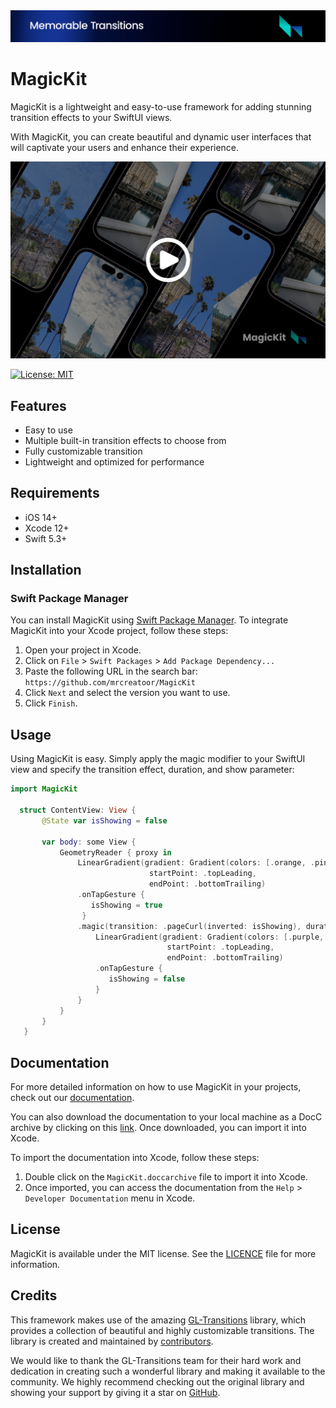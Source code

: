 <img src="https://raw.githubusercontent.com/mrcreatoor/MagicKit/main/Asset/banner.png">

# MagicKit

MagicKit is a lightweight and easy-to-use framework for adding stunning transition effects to your SwiftUI views.

With MagicKit, you can create beautiful and dynamic user interfaces that will captivate your users and enhance their experience.

[![MagicKit Introduction Video](https://raw.githubusercontent.com/mrcreatoor/MagicKit/main/Asset/thumb.jpeg)](https://www.youtube.com/watch?v=eV7rRSJzevA)

[![License: MIT](https://img.shields.io/badge/License-MIT-black.svg)](https://opensource.org/licenses/MIT)

## Features

- Easy to use
- Multiple built-in transition effects to choose from
- Fully customizable transition
- Lightweight and optimized for performance

## Requirements

* iOS 14+
* Xcode 12+
* Swift 5.3+

## Installation

### Swift Package Manager

You can install MagicKit using [Swift Package Manager](https://swift.org/package-manager/). To integrate MagicKit into your Xcode project, follow these steps:
 
 1. Open your project in Xcode.
 2. Click on `File` > `Swift Packages` > `Add Package Dependency...`
 3. Paste the following URL in the search bar: 
  `https://github.com/mrcreatoor/MagicKit`
 5. Click `Next` and select the version you want to use.
 6. Click `Finish`.


## Usage

Using MagicKit is easy. Simply apply the magic modifier to your SwiftUI view and specify the transition effect, duration, and show parameter:

```swift
import MagicKit

  struct ContentView: View {
       @State var isShowing = false
       
       var body: some View {
           GeometryReader { proxy in
               LinearGradient(gradient: Gradient(colors: [.orange, .pink]),
                               startPoint: .topLeading,
                               endPoint: .bottomTrailing)
               .onTapGesture {
                  isShowing = true
                }
               .magic(transition: .pageCurl(inverted: isShowing), duration: 1, show: $isShowing) {
                   LinearGradient(gradient: Gradient(colors: [.purple, .blue]),
                                   startPoint: .topLeading,
                                   endPoint: .bottomTrailing)
                   .onTapGesture {
                      isShowing = false
                   }
               }
           }
       }
   }
```
## Documentation

For more detailed information on how to use MagicKit in your projects, check out our [documentation](https://mrcreatoor.github.io/MagicKit/documentation/magickit).

You can also download the documentation to your local machine as a DocC archive by clicking on this [link](https://drive.google.com/file/d/1Te1r0hP_I43j7iS4GPvHyy413vxuj1sT/view). Once downloaded, you can import it into Xcode.

To import the documentation into Xcode, follow these steps:

1. Double click on the `MagicKit.doccarchive` file to import it into Xcode.
2. Once imported, you can access the documentation from the `Help` > `Developer Documentation` menu in Xcode.

## License

MagicKit is available under the MIT license. See the [LICENCE](https://raw.githubusercontent.com/mrcreatoor/MagicKit/main/LICENSE) file for more information.

## Credits

This framework makes use of the amazing [GL-Transitions](https://github.com/gl-transitions/gl-transitions) library, which provides a collection of beautiful and highly customizable transitions. The library is created and maintained by [contributors](https://github.com/gl-transitions/gl-transitions/graphs/contributors).

We would like to thank the GL-Transitions team for their hard work and dedication in creating such a wonderful library and making it available to the community. We highly recommend checking out the original library and showing your support by giving it a star on [GitHub](https://github.com/gl-transitions/gl-transitions).